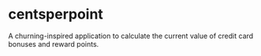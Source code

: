 # centsperpoint
A churning-inspired application to calculate the current value of credit card bonuses and reward points.

